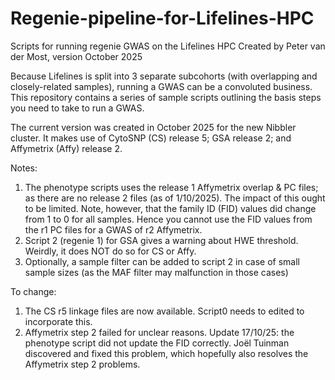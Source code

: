 # Regenie-pipeline-for-Lifelines-HPC
Scripts for running regenie GWAS on the Lifelines HPC
Created by Peter van der Most, version October 2025

Because Lifelines is split into 3 separate subcohorts (with overlapping and closely-related samples), running a GWAS can be a convoluted business. This repository contains a series of sample scripts outlining the basis steps you need to take to run a GWAS.

The current version was created in October 2025 for the new Nibbler cluster. It makes use of CytoSNP (CS) release 5; GSA release 2; and Affymetrix (Affy) release 2.

Notes:
1) The phenotype scripts uses the release 1 Affymetrix overlap & PC files; as there are no release 2 files (as of 1/10/2025). The impact of this ought to be limited. Note, however, that the family ID (FID) values did change from 1 to 0 for all samples. Hence you cannot use the FID values from the r1 PC files for a GWAS of r2 Affymetrix.
2) Script 2 (regenie 1) for GSA gives a warning about HWE threshold. Weirdly, it does NOT do so for CS or Affy.
3) Optionally, a sample filter can be added to script 2 in case of small sample sizes (as the MAF filter may malfunction in those cases)

To change:
1) The CS r5 linkage files are now available. Script0 needs to edited to incorporate this.
2) Affymetrix step 2 failed for unclear reasons. Update 17/10/25: the phenotype script did not update the FID correctly. Joël Tuinman discovered and fixed this problem, which hopefully also resolves the Affymetrix step 2 problems.
